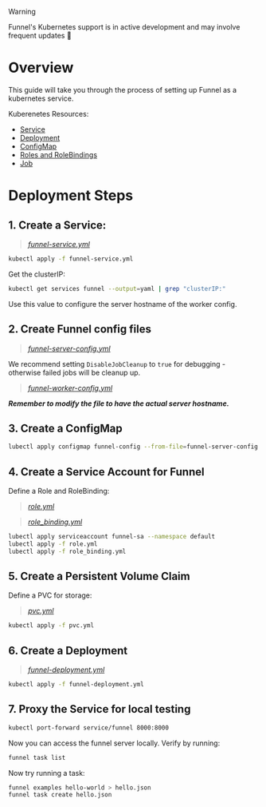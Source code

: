 > [!WARNING]
> Funnel's Kubernetes support is in active development and may involve frequent updates 🚧

# Overview

This guide will take you through the process of setting up Funnel as a kubernetes service.

Kuberenetes Resources:
- [Service](https://kubernetes.io/docs/concepts/services-networking/service/)
- [Deployment](https://kubernetes.io/docs/concepts/workloads/controllers/deployment/)
- [ConfigMap](https://kubernetes.io/docs/tasks/configure-pod-container/configure-pod-configmap/)
- [Roles and RoleBindings](https://kubernetes.io/docs/reference/access-authn-authz/rbac/#default-roles-and-role-bindings)
- [Job](https://kubernetes.io/docs/concepts/workloads/controllers/jobs-run-to-completion/)

# Deployment Steps

## 1. Create a Service:

> *[funnel-service.yml](./funnel-service.yml)*

```sh
kubectl apply -f funnel-service.yml
```

Get the clusterIP:

```sh
kubectl get services funnel --output=yaml | grep "clusterIP:"
```

Use this value to configure the server hostname of the worker config.

## 2. Create Funnel config files

> *[funnel-server-config.yml](./funnel-server-config.yml)*

We recommend setting `DisableJobCleanup` to `true` for debugging - otherwise failed jobs will be cleanup up.

> *[funnel-worker-config.yml](./funnel-worker-config.yml)*

***Remember to modify the file to have the actual server hostname.***

## 3. Create a ConfigMap

```sh
lubectl apply configmap funnel-config --from-file=funnel-server-config.yml --from-file=funnel-worker-config.yml
```

## 4. Create a Service Account for Funnel

Define a Role and RoleBinding:

> *[role.yml](./role.yml)*

> *[role_binding.yml](./role_binding.yml)*

```sh
lubectl apply serviceaccount funnel-sa --namespace default
lubectl apply -f role.yml
lubectl apply -f role_binding.yml
```

## 5. Create a Persistent Volume Claim

Define a PVC for storage:

> *[pvc.yml](./pvc.yml)*

```sh
kubectl apply -f pvc.yml
```

## 6. Create a Deployment

> *[funnel-deployment.yml](./funnel-deployment.yml)*

```sh
kubectl apply -f funnel-deployment.yml
```

## 7. Proxy the Service for local testing

```sh
kubectl port-forward service/funnel 8000:8000
```

Now you can access the funnel server locally. Verify by running:

```sh
funnel task list
```

Now try running a task:

```sh
funnel examples hello-world > hello.json
funnel task create hello.json
```
